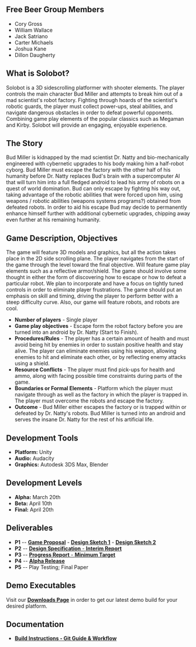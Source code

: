 ## Free Beer Group Members
* Cory Gross
* William Wallace
* Jack Satriano
* Carter Michaels
* Joshua Kane
* Dillon Daugherty

## What is Solobot?

Solobot is a 3D sidescrolling platformer with shooter elements. The player controls the main character Bud Miller and attempts to break him out of a mad scientist's robot factory. Fighting through hoards of the scientist's robotic guards, the player must collect power-ups, steal abilities, and navigate dangerous obstacles in order to defeat powerful opponents. Combining game play elements of the popular classics such as Megaman and Kirby. Solobot will provide an engaging, enjoyable experience.

## The Story

Bud Miller is kidnapped by the mad scientist Dr. Natty and bio-mechanically engineered with cybernetic upgrades to his body making him a half-robot cyborg. Bud Miller must escape the factory with the other half of his humanity before Dr. Natty replaces Bud's brain with a supercomputer AI that will turn him into a full fledged android to lead his army of robots on a quest of world domination. Bud can only escape by fighting his way out, taking advantage of the robotic abilities that were forced upon him, using weapons / robotic abilities (weapons systems programs?) obtained from defeated robots. In order to aid his escape Bud may decide to permanently enhance himself further with additional cybernetic upgrades, chipping away even further at his remaining humanity.

## Game Description, Objectives

The game will feature 3D models and graphics, but all the action takes place in the 2D side scrolling plane. The player navigates from the start of the game through the level toward the final objective. Will feature game play elements such as a reflective armor/shield. The game should involve some thought in either the form of discovering how to escape or how to defeat a particular robot. We plan to incorporate and have a focus on tightly tuned controls in order to eliminate player frustrations. The game should put an emphasis on skill and timing, driving the player to perform better with a steep difficulty curve. Also, our game will feature robots, and robots are cool.

* **Number of players** - Single player
* **Game play objectives** - Escape form the robot factory before you are turned into an android by Dr. Natty (Start to Finish).
* **Procedures/Rules** - The player has a certain amount of health and must avoid being hit by enemies in order to sustain positive health and stay alive. The player can eliminate enemies using his weapon, allowing enemies to hit and eliminate each other, or by reflecting enemy attacks using a shield.
* **Resource Conflicts** - The player must find pick-ups for health and ammo, along with facing possible time constraints during parts of the game.
* **Boundaries or Formal Elements** - Platform which the player must navigate through as well as the factory in which the player is trapped in. The player must overcome the robots and escape the factory.
* **Outcome** - Bud Miller either escapes the factory or is trapped within or defeated by Dr. Natty's robots. Bud Miller is turned into an android and serves the insane Dr. Natty for the rest of his artificial life.

## Development Tools

* **Platform:** Unity
* **Audio:** Audacity
* **Graphics:** Autodesk 3DS Max, Blender

## Development Levels

* **Alpha:** March 20th
* **Beta:** April 10th
* **Final:** April 20th

## Deliverables

* **P1** -- [**Game Proposal**][1] - [**Design Sketch 1**][2] - [**Design Sketch 2**][3]
* **P2** -- [**Design Specification** - **Interim Report**][5]
* **P3** -- [**Progress Report** - **Minimum Target**][6]
* **P4** -- [**Alpha Release**][7]
* **P5** -- Play Testing; Final Paper

## Demo Executables

Visit our [**Downloads Page**][7] in order to get our latest demo build for your desired platform.

## Documentation
* [**Build Instructions - Git Guide & Workflow**][4]

[1]: Docs/Free%20Beer%20Project%20COMP%204970.odt
[2]: Docs/design_sketch_1.jpg
[3]: Docs/design_sketch_2.jpg
[4]: Docs/gitbuilding.md
[5]: Docs/interim.md
[6]: Docs/mintarget.md
[7]: Docs/download.md
